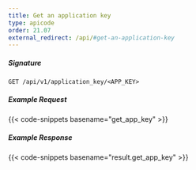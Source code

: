 ```yaml
---
title: Get an application key
type: apicode
order: 21.07
external_redirect: /api/#get-an-application-key
---
```


##### Signature

`GET /api/v1/application_key/<APP_KEY>`

##### Example Request

{{< code-snippets basename="get_app_key" >}}

##### Example Response

{{< code-snippets basename="result.get_app_key" >}}

